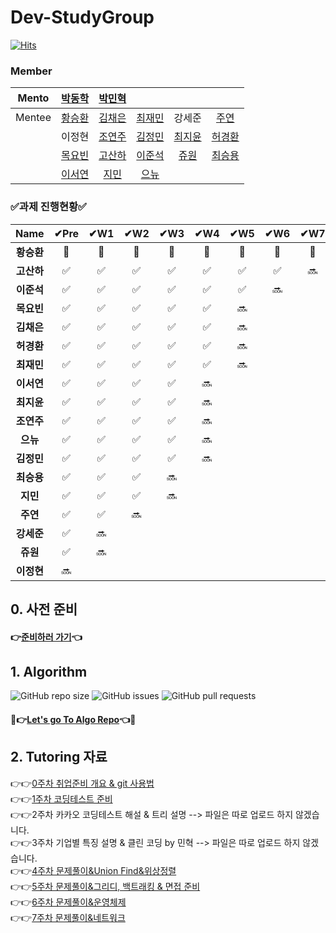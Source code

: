 # Dev-StudyGroup

[![Hits](https://hits.seeyoufarm.com/api/count/incr/badge.svg?url=https%3A%2F%2Fgithub.com%2FDev-StudyGroup&count_bg=%235B5A59&title_bg=%23716A6A&icon=github.svg&icon_color=%23000000&title=Github&edge_flat=false)](https://hits.seeyoufarm.com)

### Member

|Mento|[박동학](https://github.com/DonghakPark)|[박민혁](https://github.com/m1nnh)||||
|:---:|:---:|:---:|:---:|:---:|:---:|
|Mentee|[황승환](https://github.com/xx0hn)|[김채은](https://github.com/chchaeun) |[최재민](https://github.com/dku19jam) |강세준|[주연](https://github.com/keamjyn) |
| | 이정현 |[조연주](https://github.com/wormjoo)|[김정민](https://github.com/JeongMin-98) |[최지윤](https://github.com/J1Yun)|[허경환](https://github.com/hkh1284) |
| | [목요빈](https://github.com/yobinmok) |[고산하](https://github.com/headF1rst) |[이준석](https://github.com/juy4556)  | [쥬원](https://github.com/dwd9999) |[최승용](https://github.com/SeungYongChoi) |
| | [이서연](https://github.com/sylee723)  |[지민](https://github.com/ji-mango) |[으뉴](https://github.com/ChunEunyu)  | | |

### ✅과제 진행현황✅

|    Name    | ✔Pre  |  ✔W1  |  ✔W2  |  ✔W3  |  ✔W4  |  ✔W5  |   ✔W6   |   ✔W7   |  W8   |  W9   |  W10  |  W11  |  W12  |
| :--------: | :---: | :---: | :---: | :---: | :---: | :---: | :---: | :---: | :---: | :---: | :---: | :---: | :---: |
| **황승환** |   🎉   |   🎉   |   🎉   |   🎉   |   🎉   |   🎉   |   🎉   |   🎉   |   🎉   |   🎉   |   🎉   |   🎉   |   🎉   |
| **고산하** |   ✅   |   ✅   |   ✅   |   ✅   |   ✅   |   ✅   |   ✅   |   🔜   |       |       |       |       |       |
| **이준석** |   ✅   |   ✅   |   ✅   |   ✅   |   ✅   |   ✅   |   🔜   |       |       |       |       |       |       |
| **목요빈** |   ✅   |   ✅   |   ✅   |   ✅   |   ✅   |   🔜   |       |       |       |       |       |       |       |
| **김채은** |   ✅   |   ✅   |   ✅   |   ✅   |   ✅   |   🔜   |       |       |       |       |       |       |       |
| **허경환** |   ✅   |   ✅   |   ✅   |   ✅   |   ✅   |   🔜   |       |       |       |       |       |       |       |
| **최재민** |   ✅   |   ✅   |   ✅   |   ✅   |   ✅   |   🔜   |       |       |       |       |       |       |       |
| **이서연** |   ✅   |   ✅   |   ✅   |   ✅   |   🔜   |       |       |       |       |       |       |       |       |
| **최지윤** |   ✅   |   ✅   |   ✅   |   ✅   |   🔜   |       |       |       |       |       |       |       |       |
| **조연주** |   ✅   |   ✅   |   ✅   |   ✅   |   🔜   |       |       |       |       |       |       |       |       |
|  **으뉴**  |   ✅   |   ✅   |   ✅   |   ✅   |   🔜   |       |       |       |       |       |       |       |
| **김정민** |   ✅   |   ✅   |   ✅   |   ✅   |   🔜   |       |       |       |       |       |       |       |       |
| **최승용** |   ✅   |   ✅   |   ✅   |   🔜   |       |       |       |       |       |       |       |       |       |
|  **지민**  |   ✅   |   ✅   |   ✅   |   🔜   |       |       |       |       |       |       |       |       |       |
|  **주연**  |   ✅   |   ✅   |   🔜   |       |       |       |       |       |       |       |       |       |       |
| **강세준** |   ✅   |   🔜   |       |       |       |       |       |       |       |       |       |       |       |
|  **쥬원**  |   ✅   |   🔜   |       |       |       |       |       |       |       |       |       |       |       |
| **이정현** |   🔜   |       |       |       |       |       |       |       |       |       |       |       |       |


## 0. 사전 준비

#### 👉[준비하러 가기](https://github.com/Dev-StudyGroup/.github/blob/main/Pre_Week.md)👈

## 1. Algorithm 

![GitHub repo size](https://img.shields.io/github/repo-size/Dev-StudyGroup/Algorithm)
![GitHub issues](https://img.shields.io/github/issues/Dev-StudyGroup/Algorithm)
![GitHub pull requests](https://img.shields.io/github/issues-pr/Dev-StudyGroup/Algorithm)

#### 💯👉[Let's go To Algo Repo](https://github.com/Dev-StudyGroup/Algorithm)👈💯

## 2. Tutoring 자료

👉👉[0주차 취업준비 개요 & git 사용법](https://github.com/Dev-StudyGroup/Tutoring/blob/main/1.Introduction%26git.pdf)  
👉👉[1주차 코딩테스트 준비](https://github.com/Dev-StudyGroup/Tutoring/blob/main/2.Coding%20Test.pdf)  
👉👉2주차 카카오 코딩테스트 해설 & 트리 설명 --> 파일은 따로 업로드 하지 않겠습니다.  
👉👉3주차 기업별 특징 설명 & 클린 코딩 by 민혁 --> 파일은 따로 업로드 하지 않겠습니다.  
👉👉[4주차 문제풀이&Union Find&위상정렬](https://github.com/Dev-StudyGroup/Tutoring/blob/main/4.%20union%20find%2C%20%EC%9C%84%EC%83%81%EC%A0%95%EB%A0%AC.pptx)  
👉👉[5주차 문제풀이&그리디, 백트래킹 & 면접 준비](https://github.com/Dev-StudyGroup/Tutoring/blob/main/5-1.%20%EC%95%8C%EA%B3%A0%EB%A6%AC%EC%A6%98%20-%20%EB%B0%B0%ED%8F%AC%EC%9A%A9.pdf)  
👉👉[6주차 문제풀이&운영체제](https://github.com/Dev-StudyGroup/Tutoring/blob/main/6.%20%EC%95%8C%EA%B3%A0%EB%A6%AC%EC%A6%98%2C%20%EC%9A%B4%EC%98%81%EC%B2%B4%EC%A0%9C.pdf)  
👉👉[7주차 문제풀이&네트워크](https://github.com/Dev-StudyGroup/Tutoring/blob/main/7.%20%EC%95%8C%EA%B3%A0%EB%A6%AC%EC%A6%98%2C%20%EC%9A%B4%EC%98%81%EC%B2%B4%EC%A0%9C%2C%20%EB%84%A4%ED%8A%B8%EC%9B%8C%ED%81%AC%20-%20%EB%B0%B0%ED%8F%AC%EC%9A%A9.pdf)
